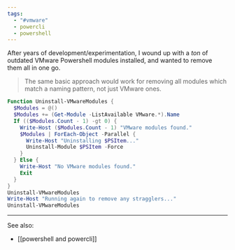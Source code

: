```yaml
---
tags:
  - "#vmware"
  - powercli
  - powershell
---
```

After years of development/experimentation, I wound up with a *ton* of outdated VMware Powershell modules installed, and wanted to remove them all in one go.

> The same basic approach would work for removing all modules which match a naming pattern, not just VMware ones.

```powershell
Function Uninstall-VMwareModules {
  $Modules = @()
  $Modules += (Get-Module -ListAvailable VMware.*).Name
  If (($Modules.Count - 1) -gt 0) {
    Write-Host ($Modules.Count - 1) "VMware modules found."
    $Modules | ForEach-Object -Parallel {
      Write-Host "Uninstalling $PSItem..."
      Uninstall-Module $PSItem -Force
    }
  } Else {
    Write-Host "No VMware modules found."
    Exit
  }
}
Uninstall-VMwareModules
Write-Host "Running again to remove any stragglers..."
Uninstall-VMwareModules
```

---
See also:
- [[powershell and powercli]]
